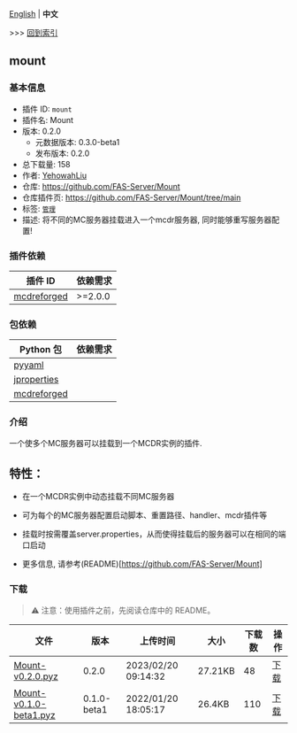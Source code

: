 [English](readme.md) | **中文**

\>\>\> [回到索引](/readme-zh_cn.md)

## mount

### 基本信息

- 插件 ID: `mount`
- 插件名: Mount
- 版本: 0.2.0
  - 元数据版本: 0.3.0-beta1
  - 发布版本: 0.2.0
- 总下载量: 158
- 作者: [YehowahLiu](https://github.com/YehowahLiu)
- 仓库: https://github.com/FAS-Server/Mount
- 仓库插件页: https://github.com/FAS-Server/Mount/tree/main
- 标签: [`管理`](/labels/management/readme-zh_cn.md)
- 描述: 将不同的MC服务器挂载进入一个mcdr服务器, 同时能够重写服务器配置!

### 插件依赖

| 插件 ID | 依赖需求 |
| --- | --- |
| [mcdreforged](https://github.com/Fallen-Breath/MCDReforged) | \>=2.0.0 |

### 包依赖

| Python 包 | 依赖需求 |
| --- | --- |
| [pyyaml](https://pypi.org/project/pyyaml) |  |
| [jproperties](https://pypi.org/project/jproperties) |  |
| [mcdreforged](https://pypi.org/project/mcdreforged) |  |

### 介绍

一个使多个MC服务器可以挂载到一个MCDR实例的插件.

## 特性：

- 在一个MCDR实例中动态挂载不同MC服务器

- 可为每个的MC服务器配置启动脚本、重置路径、handler、mcdr插件等

- 挂载时按需覆盖server.properties，从而使得挂载后的服务器可以在相同的端口启动

- 更多信息, 请参考(README)[https://github.com/FAS-Server/Mount]

### 下载

> :warning: 注意：使用插件之前，先阅读仓库中的 README。

| 文件 | 版本 | 上传时间 | 大小 | 下载数 | 操作 |
| --- | --- | --- | --- | --- | --- |
| [Mount-v0.2.0.pyz](https://github.com/FAS-Server/Mount/releases/tag/v0.2.0) | 0.2.0 | 2023/02/20 09:14:32 | 27.21KB | 48 | [下载](https://github.com/FAS-Server/Mount/releases/download/v0.2.0/Mount-v0.2.0.pyz) |
| [Mount-v0.1.0-beta1.pyz](https://github.com/FAS-Server/Mount/releases/tag/v0.1.0-beta1) | 0.1.0-beta1 | 2022/01/20 18:05:17 | 26.4KB | 110 | [下载](https://github.com/FAS-Server/Mount/releases/download/v0.1.0-beta1/Mount-v0.1.0-beta1.pyz) |

